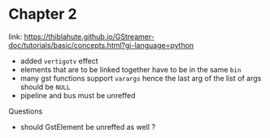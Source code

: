 # Chapter 2

link: https://thiblahute.github.io/GStreamer-doc/tutorials/basic/concepts.html?gi-language=python

- added `vertigotv` effect
- elements that are to be linked together have to be in the same `bin`
- many gst functions support `varargs` hence the last arg of the list of args should be `NULL`
- pipeline and bus must be unreffed

Questions
- should GstElement be unreffed as well ?